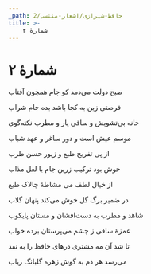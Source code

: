 ```yaml
---
_path: حافظ-شیرازی/اشعار-منتسب/2
title: >-
    شمارهٔ ۲
---
```

# شمارهٔ ۲

<div class="b" id="bn1"><div class="m1"><p>صبح دولت می‌دمد کو جام همچون آفتاب</p></div>
<div class="m2"><p>فرصتی زین به کجا باشد بده جام شراب</p></div></div>
<div class="b" id="bn2"><div class="m1"><p>خانه بی‌تشویش و ساقی یار و مطرب نکته‌گوی</p></div>
<div class="m2"><p>موسم عیش است و دور ساغر و عهد شباب </p></div></div>
<div class="b" id="bn3"><div class="m1"><p>از پی تفریح طبع و زیور حسن طرب</p></div>
<div class="m2"><p>خوش بود ترکیب زرین جام با لعل مذاب </p></div></div>
<div class="b" id="bn4"><div class="m1"><p>از خیال لطف می مشاطهٔ چالاک طبع</p></div>
<div class="m2"><p>در ضمیر برگ گل خوش می‌کند پنهان گلاب </p></div></div>
<div class="b" id="bn5"><div class="m1"><p>شاهد و مطرب به دست‌افشان و مستان پایکوب</p></div>
<div class="m2"><p>غمزهٔ ساقی ز چشم می‌پرستان برده خواب </p></div></div>
<div class="b" id="bn6"><div class="m1"><p>تا شد آن مه مشتری درهای حافظ را به نقد</p></div>
<div class="m2"><p>می‌رسد هر دم به گوش زهره گلبانگ رباب</p></div></div>
